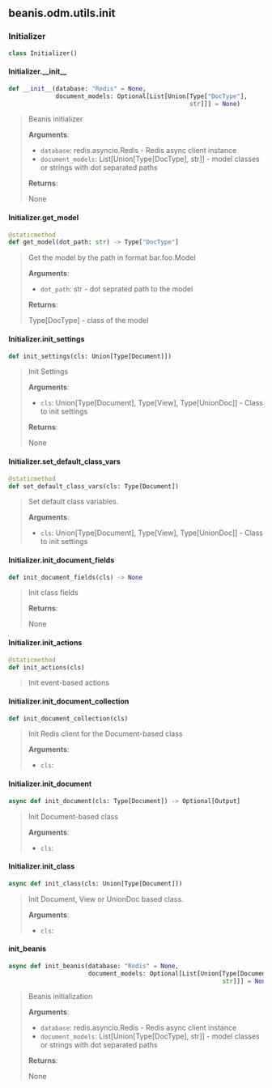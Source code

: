 <a id="beanis.odm.utils.init"></a>

## beanis.odm.utils.init

<a id="beanis.odm.utils.init.Initializer"></a>

### Initializer

```python
class Initializer()
```

<a id="beanis.odm.utils.init.Initializer.__init__"></a>

#### Initializer.\_\_init\_\_

```python
def __init__(database: "Redis" = None,
             document_models: Optional[List[Union[Type["DocType"],
                                                  str]]] = None)
```

> Beanis initializer
> 
> **Arguments**:
> 
> - `database`: redis.asyncio.Redis - Redis async client instance
> - `document_models`: List[Union[Type[DocType], str]] - model classes
> or strings with dot separated paths
> 
> **Returns**:
> 
> None

<a id="beanis.odm.utils.init.Initializer.get_model"></a>

#### Initializer.get\_model

```python
@staticmethod
def get_model(dot_path: str) -> Type["DocType"]
```

> Get the model by the path in format bar.foo.Model
> 
> **Arguments**:
> 
> - `dot_path`: str - dot seprated path to the model
> 
> **Returns**:
> 
> Type[DocType] - class of the model

<a id="beanis.odm.utils.init.Initializer.init_settings"></a>

#### Initializer.init\_settings

```python
def init_settings(cls: Union[Type[Document]])
```

> Init Settings
> 
> **Arguments**:
> 
> - `cls`: Union[Type[Document], Type[View], Type[UnionDoc]] - Class
> to init settings
> 
> **Returns**:
> 
> None

<a id="beanis.odm.utils.init.Initializer.set_default_class_vars"></a>

#### Initializer.set\_default\_class\_vars

```python
@staticmethod
def set_default_class_vars(cls: Type[Document])
```

> Set default class variables.
> 
> **Arguments**:
> 
> - `cls`: Union[Type[Document], Type[View], Type[UnionDoc]] - Class
> to init settings

<a id="beanis.odm.utils.init.Initializer.init_document_fields"></a>

#### Initializer.init\_document\_fields

```python
def init_document_fields(cls) -> None
```

> Init class fields
> 
> **Returns**:
> 
> None

<a id="beanis.odm.utils.init.Initializer.init_actions"></a>

#### Initializer.init\_actions

```python
@staticmethod
def init_actions(cls)
```

> Init event-based actions

<a id="beanis.odm.utils.init.Initializer.init_document_collection"></a>

#### Initializer.init\_document\_collection

```python
def init_document_collection(cls)
```

> Init Redis client for the Document-based class
> 
> **Arguments**:
> 
> - `cls`: 

<a id="beanis.odm.utils.init.Initializer.init_document"></a>

#### Initializer.init\_document

```python
async def init_document(cls: Type[Document]) -> Optional[Output]
```

> Init Document-based class
> 
> **Arguments**:
> 
> - `cls`: 

<a id="beanis.odm.utils.init.Initializer.init_class"></a>

#### Initializer.init\_class

```python
async def init_class(cls: Union[Type[Document]])
```

> Init Document, View or UnionDoc based class.
> 
> **Arguments**:
> 
> - `cls`: 

<a id="beanis.odm.utils.init.init_beanis"></a>

#### init\_beanis

```python
async def init_beanis(database: "Redis" = None,
                      document_models: Optional[List[Union[Type[Document],
                                                           str]]] = None)
```

> Beanis initialization
> 
> **Arguments**:
> 
> - `database`: redis.asyncio.Redis - Redis async client instance
> - `document_models`: List[Union[Type[DocType], str]] - model classes
> or strings with dot separated paths
> 
> **Returns**:
> 
> None


